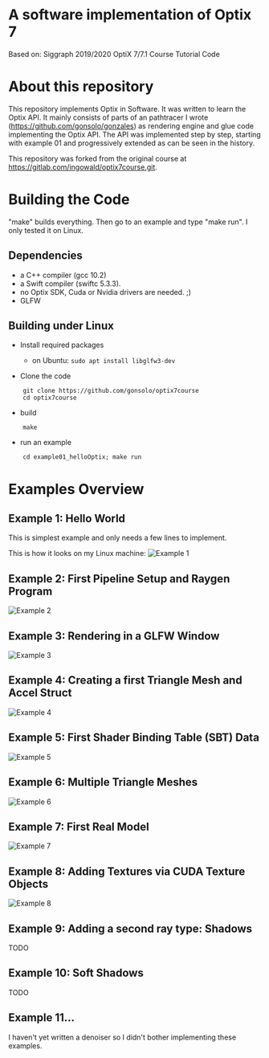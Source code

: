 # A software implementation of Optix 7

Based on: Siggraph 2019/2020 OptiX 7/7.1 Course Tutorial Code


# About this repository  

This repository implements Optix in Software. It was written to learn the Optix API.
It mainly consists of parts of an pathtracer I wrote (https://github.com/gonsolo/gonzales)
as rendering engine and glue code implementing the Optix API.
The API was implemented step by step, starting with example 01 and progressively extended
as can be seen in the history.

This repository was forked from the original course at https://gitlab.com/ingowald/optix7course.git.

# Building the Code

"make" builds everything. Then go to an example and type "make run".
I only tested it on Linux.

## Dependencies

- a C++ compiler (gcc 10.2)
- a Swift compiler (swiftc 5.3.3).
- no Optix SDK, Cuda or Nvidia drivers are needed. ;)
- GLFW

## Building under Linux

- Install required packages

    - on Ubuntu: `sudo apt install libglfw3-dev`

- Clone the code
```
    git clone https://github.com/gonsolo/optix7course
    cd optix7course
```

- build
```
    make
```

- run an example
```
    cd example01_helloOptix; make run
```

# Examples Overview
	
## Example 1: Hello World 

This is simplest example and only needs a few lines to implement.

This is how it looks on my Linux machine:
![Example 1](./example01_helloOptix/example.01.png)


## Example 2: First Pipeline Setup and Raygen Program

![Example 2](./example02_pipelineAndRayGen/example.02.png)


## Example 3: Rendering in a GLFW Window 

![Example 3](./example03_inGLFWindow/example.03.png)

## Example 4: Creating a first Triangle Mesh and Accel Struct 

![Example 4](./example04_firstTriangleMesh/example.04.png)

## Example 5: First Shader Binding Table (SBT) Data 

![Example 5](./example05_firstSBTData/example.05.png)

## Example 6: Multiple Triangle Meshes 

![Example 6](./example06_multipleObjects/example.06.png)

## Example 7: First Real Model

![Example 7](./example07_firstRealModel/example.07.png)

## Example 8: Adding Textures via CUDA Texture Objects

![Example 8](./example08_addingTextures/example.08.png)

## Example 9: Adding a second ray type: Shadows

TODO

<!--
![Adding Shadow Rays](./example09_shadowRays/ex09.png)
-->

## Example 10: Soft Shadows

TODO

<!--
![Soft Shadows](./example10_softShadows/ex10.png)
-->

## Example 11...

I haven't yet written a denoiser so I didn't bother implementing these
examples.

